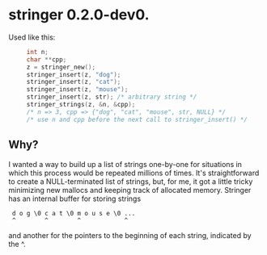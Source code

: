 # stringer 0.2.0-dev0.

Used like this:

```c
     int n;
     char **cpp;
     z = stringer_new();
     stringer_insert(z, "dog");
     stringer_insert(z, "cat");
     stringer_insert(z, "mouse");
     stringer_insert(z, str); /* arbitrary string */
     stringer_strings(z, &n, &cpp);
     /* n => 3, cpp => {"dog", "cat", "mouse", str, NULL} */
     /* use n and cpp before the next call to stringer_insert() */
```

## Why?

I wanted a way to build up a list of strings one-by-one for situations in which
this process would be repeated millions of times. It's straightforward to create
a NULL-terminated list of strings, but, for me, it got a little tricky
minimizing new mallocs and keeping track of allocated memory. Stringer has an
internal buffer for storing strings

     d o g \0 c a t \0 m o u s e \0 ...
     ^        ^        ^            ^

and another for the pointers to the beginning of each string, indicated by the
^.
